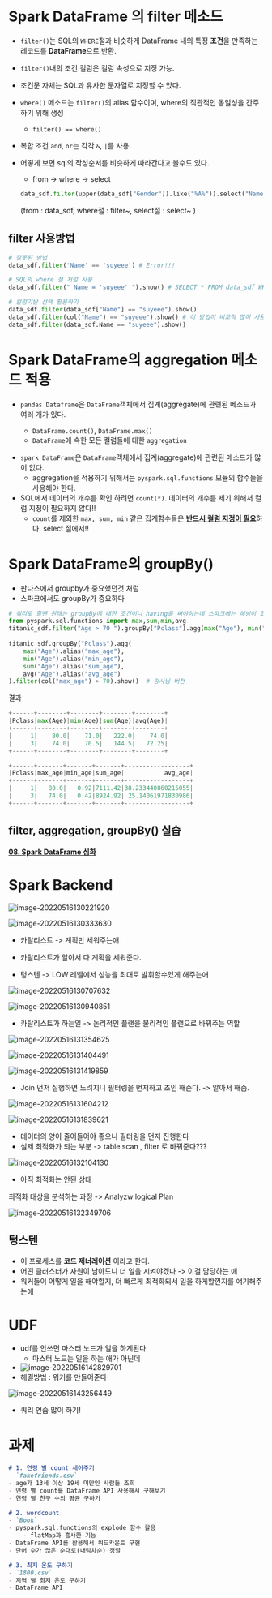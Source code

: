 # Spark DataFrame 의 filter 메소드

+ `filter()`는 SQL의 `WHERE`절과 비슷하게 DataFrame 내의 특정 **조건**을 만족하는 레코드를 **DataFrame**으로 반환.

+ `filter()`내의 조건 컬럼은 컬럼 속성으로 지정 가능. 
+ 조건문 자체는 SQL과 유사한 문자열로 지정할 수 있다.

+ `where()` 메소드는 `filter()`의 alias 함수이며, where의 직관적인 동일성을 간주하기 위해 생성
  - `filter() == where()`

+ 복합 조건 `and`, `or`는 각각 `&`, `|`를 사용.

+ 어떻게 보면 sql의 작성순서를 비슷하게 따라간다고 볼수도 있다.

  + from -> where -> select

  ```python
  data_sdf.filter(upper(data_sdf["Gender"]).like("%A%")).select("Name" , "Year").show()
  ```

  (from : data_sdf,  where절 : filter~,  select절 : select~  )






## filter 사용방법

```python
# 잘못된 방법
data_sdf.filter('Name' == 'suyeee') # Error!!!

# SQL의 where 절 처럼 사용
data_sdf.filter(" Name = 'suyeee' ").show() # SELECT * FROM data_sdf WHERE Name = '민호';

# 컬럼기반 선택 활용하기
data_sdf.filter(data_sdf["Name"] == "suyeee").show()
data_sdf.filter(col("Name") == "suyeee").show() # 이 방법이 비교적 많이 사용된다.
data_sdf.filter(data_sdf.Name == "suyeee").show()
```



# Spark DataFrame의 aggregation 메소드 적용

+ `pandas Dataframe`은 `DataFrame`객체에서 집계(aggregate)에 관련된 메소드가 여러 개가 있다.

  + `DataFrame.count()`, `DataFrame.max()`

  - `DataFrame`에 속한 모든 컬럼들에 대한 `aggregation`

- `spark DataFrame`은 `DataFrame`객체에서 집계(aggregate)에 관련된 메소드가 많이 없다.
  - aggregation을 적용하기 위해서는 `pyspark.sql.functions` 모듈의 함수들을 사용해야 한다.
- SQL에서 데이터의 개수를 확인 하려면 `count(*)`. 데이터의 개수를 세기 위해서 컬럼 지정이 필요하지 않다!!
  - `count`를 제외한 `max, sum, min` 같은 집계함수들은 <u>**반드시 컬럼 지정이 필요**</u>하다. select 절에서!!





# Spark DataFrame의 groupBy()

+ 판다스에서 groupby가 중요했던것 처럼
+ 스파크에서도 groupBy가 중요하다

```python
# 쿼리로 할땐 원래는 groupBy에 대한 조건이니 having을 써야하는데 스파크에는 해빙이 없다.!!!
from pyspark.sql.functions import max,sum,min,avg
titanic_sdf.filter("Age > 70 ").groupBy("Pclass").agg(max("Age"), min("Age"),sum("Age"),avg("Age")).show() # 내가 한 버전
 
titanic_sdf.groupBy("Pclass").agg(
    max("Age").alias("max_age"),
    min("Age").alias("min_age"),
    sum("Age").alias("sum_age"),
    avg("Age").alias("avg_age")
).filter(col("max_age") > 70).show()  # 강사님 버전
```

결과

```python
+------+--------+--------+--------+--------+
|Pclass|max(Age)|min(Age)|sum(Age)|avg(Age)|
+------+--------+--------+--------+--------+
|     1|    80.0|    71.0|   222.0|    74.0|
|     3|    74.0|    70.5|   144.5|   72.25|
+------+--------+--------+--------+--------+

+------+-------+-------+-------+------------------+
|Pclass|max_age|min_age|sum_age|           avg_age|
+------+-------+-------+-------+------------------+
|     1|   80.0|   0.92|7111.42|38.233440860215055|
|     3|   74.0|   0.42|8924.92| 25.14061971830986|
+------+-------+-------+-------+------------------+
```





## filter, aggregation, groupBy() 실습

[**08. Spark DataFrame 심화**](https://github.com/suyeee/todo_study/blob/0bbbad7fe36b267950a2de57aff009af7c5ba7e5/220516_s.assets/08.%20Spark%20DataFrame%20%20%EC%8B%AC%ED%99%94.ipynb)





# Spark Backend

![image-20220516130221920](220516.assets/image-20220516130221920.png)

![image-20220516130333630](220516.assets/image-20220516130333630.png)



+ 카탈리스트 -> 계획만 세워주는애
+ 카탈리스트가 알아서 다 계획을 세워준다.

+ 텅스텐 -> LOW 레벨에서 성능을 최대로 발휘할수있게 해주는애



![image-20220516130707632](220516.assets/image-20220516130707632.png)



![image-20220516130940851](220516.assets/image-20220516130940851.png)

+ 카탈리스트가 하는일 -> 논리적인 플랜을 물리적인 플랜으로 바꿔주는 역할



![image-20220516131354625](220516.assets/image-20220516131354625.png)

![image-20220516131404491](220516.assets/image-20220516131404491.png)

![image-20220516131419859](220516.assets/image-20220516131419859.png)

+ Join 먼저 실행하면 느려지니 필터링을 먼저하고 조인 해준다. -> 알아서 해줌.



![image-20220516131604212](220516.assets/image-20220516131604212.png)



![image-20220516131839621](220516.assets/image-20220516131839621.png)



+ 데이터의 양이 줄어들어야 좋으니 필터링을 먼저 진행한다
+ 실제 최적화가 되는 부분 -> table scan , filter 로 바꿔준다??? 



![image-20220516132104130](220516.assets/image-20220516132104130.png)

+ 아직 최적화는 안된 상태



최적화 대상을 분석하는 과정 -> Analyzw logical Plan

![image-20220516132349706](220516.assets/image-20220516132349706.png)



## 텅스텐

+ 이 프로세스를 **코드 제너레이션** 이라고 한다.
+ 어떤 클러스터가 자원이 남아도니 더 일을 시켜야겠다 -> 이걸 담당하는 애
+ 워커들이 어떻게 일을 해야할지, 더 빠르게 최적화되서 일을 하게할껀지를 얘기해주는애





# UDF

- udf를 안쓰면 마스터 노드가 일을 하게된다
  - 마스터 노드는 일을 하는 애가 아닌데
- ![image-20220516142829701](220516.assets/image-20220516142829701.png)
- 해결방법 : 워커를 만들어준다



![image-20220516143256449](220516.assets/image-20220516143256449.png)





+ 쿼리 연습 많이 하기!





# 과제

```markdown
# 1. 연령 별 count 세어주기
- `fakefriends.csv`
- age가 13세 이상 19세 미만인 사람들 조회
- 연령 별 count를 DataFrame API 사용해서 구해보기
- 연령 별 친구 수의 평균 구하기

# 2. wordcount
- `Book`
- pyspark.sql.functions의 explode 함수 활용
    - flatMap과 흡사한 기능
- DataFrame API를 활용해서 워드카운트 구현
- 단어 수가 많은 순대로(내림차순) 정렬

# 3. 최저 온도 구하기
- `1800.csv`
- 지역 별 최저 온도 구하기
- DataFrame API
```

